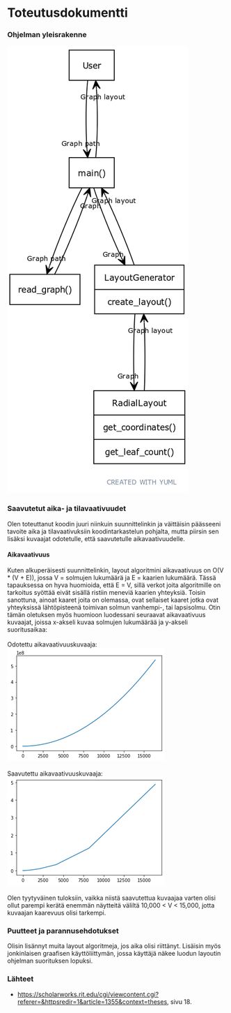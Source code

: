 # Toteutusdokumentti

### Ohjelman yleisrakenne
![](https://github.com/nameisxi/graph-layout-generator/blob/master/documentation/ohjelman-rakenne.png?raw=true)

### Saavutetut aika- ja tilavaativuudet
Olen toteuttanut koodin juuri niinkuin suunnittelinkin ja väittäisin päässeeni tavoite aika ja tilavaativuksiin koodintarkastelun pohjalta, mutta piirsin sen lisäksi kuvaajat odotetulle, että saavutetulle aikavaativuudelle.

#### Aikavaativuus
Kuten alkuperäisesti suunnittelinkin, layout algoritmini aikavaativuus on O(V * (V + E)), jossa V = solmujen lukumäärä ja E = kaarien lukumäärä. Tässä tapauksessa on hyva huomioida, että E = V, sillä verkot joita algoritmille on tarkoitus syöttää eivät sisällä ristiin meneviä kaarien yhteyksiä. Toisin sanottuna, ainoat kaaret joita on olemassa, ovat sellaiset kaaret jotka ovat yhteyksissä lähtöpisteenä toimivan solmun vanhempi-, tai lapsisolmu. Otin tämän oletuksen myös huomioon luodessani seuraavat aikavaativuus kuvaajat, joissa x-akseli kuvaa solmujen lukumäärää ja y-akseli suoritusaikaa:
<br>
<br>
Odotettu aikavaativuuskuvaaja:
<br>
![](https://github.com/nameisxi/graph-layout-generator/blob/master/documentation/performance-testing-expected.png?raw=true)
<br>
<br>
Saavutettu aikavaativuuskuvaaja:
<br>
![](https://github.com/nameisxi/graph-layout-generator/blob/master/documentation/performance-testing-result.png?raw=true)
<br>
<br>
Olen tyytyväinen tuloksiin, vaikka niistä saavutettua kuvaajaa varten olisi ollut parempi kerätä enemmän näytteitä väliltä 10,000 < V < 15,000, jotta kuvaajan kaarevuus olisi tarkempi.

### Puutteet ja parannusehdotukset
Olisin lisännyt muita layout algoritmeja, jos aika olisi riittänyt. Lisäisin myös jonkinlaisen graafisen käyttöliittymän, jossa käyttäjä näkee luodun layoutin ohjelman suorituksen lopuksi.

### Lähteet
- https://scholarworks.rit.edu/cgi/viewcontent.cgi?referer=&httpsredir=1&article=1355&context=theses, sivu 18.
